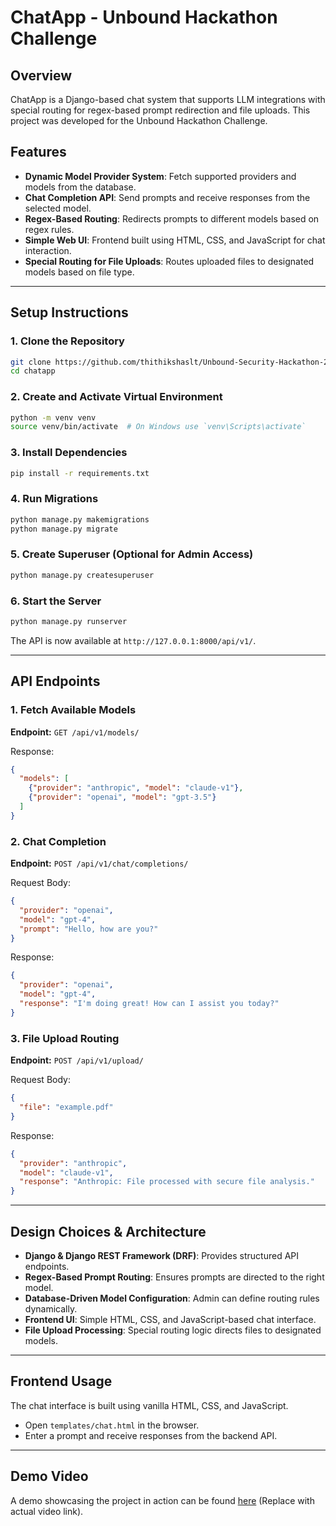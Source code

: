 # ChatApp - Unbound Hackathon Challenge

## Overview
ChatApp is a Django-based chat system that supports LLM integrations with special routing for regex-based prompt redirection and file uploads. This project was developed for the Unbound Hackathon Challenge.

## Features
- **Dynamic Model Provider System**: Fetch supported providers and models from the database.
- **Chat Completion API**: Send prompts and receive responses from the selected model.
- **Regex-Based Routing**: Redirects prompts to different models based on regex rules.
- **Simple Web UI**: Frontend built using HTML, CSS, and JavaScript for chat interaction.
- **Special Routing for File Uploads**: Routes uploaded files to designated models based on file type.

---

## Setup Instructions

### 1. Clone the Repository
```bash
git clone https://github.com/thithikshaslt/Unbound-Security-Hackathon-2025.git
cd chatapp
```

### 2. Create and Activate Virtual Environment
```bash
python -m venv venv
source venv/bin/activate  # On Windows use `venv\Scripts\activate`
```

### 3. Install Dependencies
```bash
pip install -r requirements.txt
```

### 4. Run Migrations
```bash
python manage.py makemigrations
python manage.py migrate
```

### 5. Create Superuser (Optional for Admin Access)
```bash
python manage.py createsuperuser
```

### 6. Start the Server
```bash
python manage.py runserver
```

The API is now available at `http://127.0.0.1:8000/api/v1/`.

---

## API Endpoints

### 1. Fetch Available Models
**Endpoint:** `GET /api/v1/models/`

Response:
```json
{
  "models": [
    {"provider": "anthropic", "model": "claude-v1"},
    {"provider": "openai", "model": "gpt-3.5"}
  ]
}
```

### 2. Chat Completion
**Endpoint:** `POST /api/v1/chat/completions/`

Request Body:
```json
{
  "provider": "openai",
  "model": "gpt-4",
  "prompt": "Hello, how are you?"
}
```

Response:
```json
{
  "provider": "openai",
  "model": "gpt-4",
  "response": "I'm doing great! How can I assist you today?"
}
```

### 3. File Upload Routing
**Endpoint:** `POST /api/v1/upload/`

Request Body:
```json
{
  "file": "example.pdf"
}
```

Response:
```json
{
  "provider": "anthropic",
  "model": "claude-v1",
  "response": "Anthropic: File processed with secure file analysis."
}
```

---

## Design Choices & Architecture
- **Django & Django REST Framework (DRF)**: Provides structured API endpoints.
- **Regex-Based Prompt Routing**: Ensures prompts are directed to the right model.
- **Database-Driven Model Configuration**: Admin can define routing rules dynamically.
- **Frontend UI**: Simple HTML, CSS, and JavaScript-based chat interface.
- **File Upload Processing**: Special routing logic directs files to designated models.

---

## Frontend Usage
The chat interface is built using vanilla HTML, CSS, and JavaScript.
- Open `templates/chat.html` in the browser.
- Enter a prompt and receive responses from the backend API.

---

## Demo Video
A demo showcasing the project in action can be found [here](#) (Replace with actual video link).

